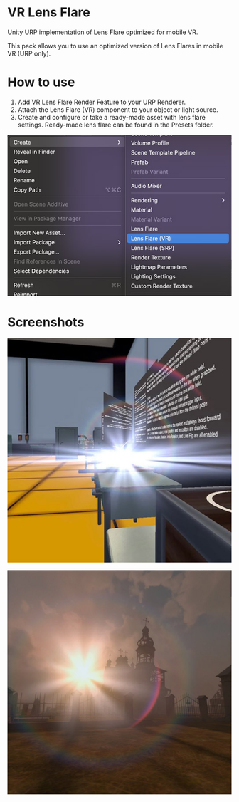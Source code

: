 # VR Lens Flare

Unity URP implementation of Lens Flare optimized for mobile VR.

This pack allows you to use an optimized version of Lens Flares in mobile VR (URP only).

# How to use

1. Add VR Lens Flare Render Feature to your URP Renderer.
2. Attach the Lens Flare (VR) component to your object or light source.
3. Create and configure or take a ready-made asset with lens flare settings. Ready-made lens flare can be found in the Presets folder.

![How to create VR Lens Flare Data asset](https://raw.githubusercontent.com/aleverdes/unity-urp-vr-lens-flare/master/README%20Assets/How%20to%20create%20VR%20Lens%20Flare%20Data.jpg)

# Screenshots

![VR Lens Flare Screenshot 1](https://raw.githubusercontent.com/aleverdes/unity-urp-vr-lens-flare/master/README%20Assets/VR%20Lens%20Flare%20Screenshot%201.jpg)

![VR Lens Flare Screenshot 2](https://raw.githubusercontent.com/aleverdes/unity-urp-vr-lens-flare/master/README%20Assets/VR%20Lens%20Flare%20Screenshot%202.jpg)
